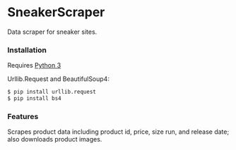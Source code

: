 # SneakerScraper

Data scraper for sneaker sites.


### Installation

Requires [Python 3](https://www.python.org/downloads/)

Urllib.Request and BeautifulSoup4:

```sh
$ pip install urllib.request
$ pip install bs4
```

### Features
Scrapes product data including product id, price, size run, and release date; also downloads product images. 
